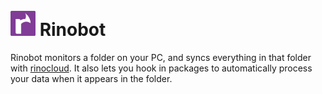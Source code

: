 
<h1>
  <img src="https://raw.githubusercontent.com/rinocloud/logos/master/png/square-reversed.png" width="40" style="padding-top:10px;"/> 
  Rinobot
</h1>

Rinobot monitors a folder on your PC, and syncs everything in that folder with [rinocloud](http://rinocloud.com).
It also lets you hook in packages to automatically process your data when it appears in the folder.

## 